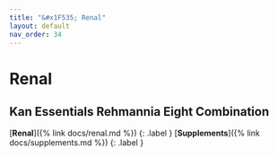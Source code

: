 ```yaml
---
title: "&#x1F535; Renal"
layout: default
nav_order: 34
---
```


# Renal


## Kan Essentials Rehmannia Eight Combination

[**Renal**]({% link docs/renal.md %})
{: .label }
[**Supplements**]({% link docs/supplements.md %})
{: .label }

<!-- Updated 2024-10-18 22:47:25.271281Z -->
